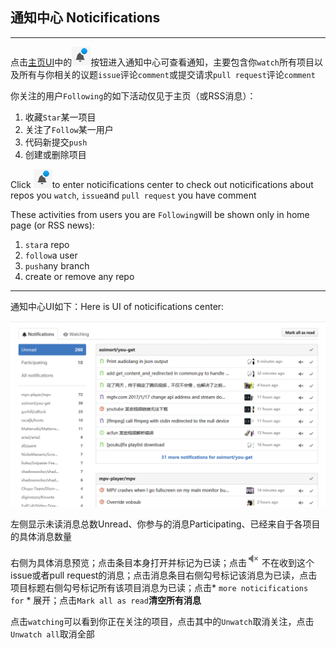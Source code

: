 ## 通知中心   Noticifications

---

点击[主页UI](/chapter1.md)中的![](/assets/bell.png)按钮进入通知中心可查看通知，主要包含你`watch`所有项目以及所有与你相关的议题`issue`评论`comment`或提交请求`pull request`评论`comment`

你关注的用户`Following`的如下活动仅见于主页（或RSS消息）：

1. 收藏`Star`某一项目
2. 关注了`Follow`某一用户
3. 代码新提交`push`
4. 创建或删除项目

Click ![](/assets/bell.png)to enter noticifications center to check out noticifications about repos you `watch`, `issue`and `pull request` you have comment

These activities from users you are `Following`will be shown only in home page \(or RSS news\):

1. `star`a repo
2. `follow`a user
3. `push`any branch
4. create or remove any repo

---

通知中心UI如下：Here is UI of noticifications center:

![](/assets/screenshot-github.com-2017-02-20-15-30-04.png)

左侧显示未读消息总数Unread、你参与的消息Participating、已经来自于各项目的具体消息数量

右侧为具体消息预览；点击条目本身打开并标记为已读；点击![](/assets/unsubscribe.png)不在收到这个issue或者pull request的消息；点击消息条目右侧勾号标记该消息为已读，点击项目标题右侧勾号标记所有该项目消息为已读；点击\* `more noticifications for` \* 展开；点击`Mark all as read`**清空所有消息**

点击`watching`可以看到你正在关注的项目，点击其中的`Unwatch`取消关注，点击`Unwatch all`取消全部


